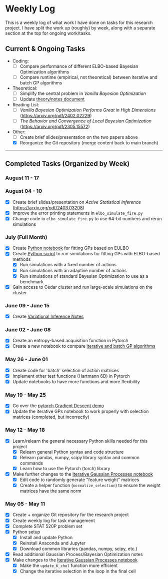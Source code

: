# Weekly Log

This is a weekly log of what work I have done on tasks for this research project. I have split the work up (roughly) by week, along with a separate section at the top for ongoing work/tasks.

## Current & Ongoing Tasks

- Coding: 
    * [ ] Compare performance of different ELBO-based Bayesian Optimization algorithms 
    * [ ] Compare runtime (empirical, not theoretical) between iterative and batch GP algorithms
- Theoretical:
    * [ ] Simplify the central problem in *Vanilla Bayesian Optimization* 
    * [ ] Update [theory/notes document](./Notes/Research-General-Notes.tex)
- Reading List:
    * [ ] *Vanilla Bayesian Optimization Performs Great in High Dimensions* (<https://arxiv.org/pdf/2402.02229>)
    * [ ] *The Behavior and Convergence of Local Bayesian Optimization* (<https://arxiv.org/pdf/2305.15572>)
- Other:
    * [ ] Create brief slides/presentation on the two papers above
    * [x] Reorganize the Git repository (merge content back to main branch)

---

## Completed Tasks (Organized by Week)

### August 11 - 17

### August 04 - 10

- [x] Create brief slides/presentation on *Active Statistical Inference* (<https://arxiv.org/pdf/2403.03208>)
- [x] Improve the error printing statements in `elbo_simulate_fire.py`
- [x] Change code in `elbo_simulate_fire.py` to use 64-bit numbers and rerun simulations 

### July (Full Month)

- [x] Create [Python notebook](./Code/EULBO/eulbo_implementation.ipynb) for fitting GPs based on EULBO
- [x] Create [Python script](./Code/EULBO/elbo_simulate_fire.py) to run simulations for fitting GPs with ELBO-based methods
    * [x] Run simulations with a fixed number of actions
    * [x] Run simulations with an adaptive number of actions
    * [x] Run simulations of standard Bayesian Optimization to use as a benchmark
- [x] Gain access to Cedar cluster and run large-scale simulations on the cluster

### June 09 - June 15

- [x] Create [Variational Inference Notes](./Notes/Variational-Inference-Notes.tex)

### June 02 - June 08

- [x] Create an entropy-based acquisition function in Pytorch
- [x] Create a new notebook to compare [iterative and batch GP algorithms](./Code/IterGP-Comparison/iterative_batch_gp_comparison.ipynb)

### May 26 - June 01

- [x] Create code for 'batch' selection of action matrices
- [x] Implement other test functions (Hartmann 6D) in Pytorch 
- [x] Update notebooks to have more functions and more flexibility

### May 19 - May 25

- [x] Go over the [pytorch Gradient Descent demo](./Code/Gradient-Descent-Demo/grad_descent_example.ipynb)
- [x] Update the iterative GPs notebook to work properly with selection matrices (completed, but incorrectly)

### May 12 - May 18

- [x] Learn/relearn the general necessary Python skills needed for this project
    * [x] Relearn general Python syntax and code structure
    * [x] Relearn pandas, numpy, scipy library syntax and common commands
    * [x] Learn how to use the Pytorch (torch) library
- [x] Make further changes to the [Iterative Gaussian Processes notebook](./Code/GP-Demo-Code/iterative_gp_selection_conditioning.ipynb)
    * [x] Edit code to randomly generate "feature weight" matrices 
    * [x] Create a helper function (`normalize_selection`) to ensure the weight matrices have the same norm

### May 05 - May 11 

- [x] Create + organize Git repository for the research project
- [x] Create weekly log for task management
- [x] Complete STAT 520P problem set
- [x] Python setup
    * [x] Install and update Python
    * [x] Reinstall Anaconda and Jupyter
    * [x] Download common libraries (pandas, numpy, scipy, etc.)
- [x] Read additional Gaussian Process/Bayesian Optimization notes
- [x] Make changes to the [Iterative Gaussian Processes notebook](./Code/GP-Demo-Code/iterative_gp_conditioning_demo.ipynb)
    * [x] Make the `update_K_chol` function more efficient
    * [x] Change the iterative selection in the loop in the final cell
